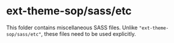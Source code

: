 # ext-theme-sop/sass/etc

This folder contains miscellaneous SASS files. Unlike `"ext-theme-sop/sass/etc"`, these files
need to be used explicitly.
